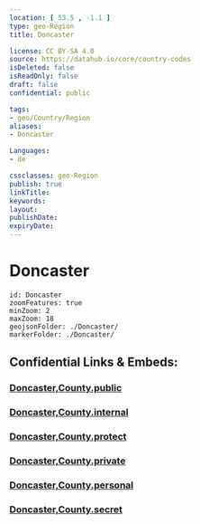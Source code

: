 ```yaml
---
location: [ 53.5 , -1.1 ] 
type: geo-Region
title: Doncaster

license: CC BY-SA 4.0
source: https://datahub.io/core/country-codes
isDeleted: false
isReadOnly: false
draft: false
confidential: public

tags:
- geo/Country/Region
aliases:
- Doncaster

Languages:
- de

cssclasses: geo-Region
publish: true
linkTitle: 
keywords: 
layout: 
publishDate: 
expiryDate: 
---
```


# Doncaster

```leaflet
id: Doncaster
zoomFeatures: true 
minZoom: 2 
maxZoom: 18
geojsonFolder: ./Doncaster/
markerFolder: ./Doncaster/
```


## Confidential Links & Embeds: 

### [Doncaster,County.public](/_public/\Earth\Continent\Europe\Europe~North\UK\England\Regions~England\Yorkshire_and_the_Humber\Lincolnshire\cities~Lincolnshire\Holland~SouthDoncaster,County.public.md) 

### [Doncaster,County.internal](/_internal/\Earth\Continent\Europe\Europe~North\UK\England\Regions~England\Yorkshire_and_the_Humber\Lincolnshire\cities~Lincolnshire\Holland~SouthDoncaster,County.internal.md) 

### [Doncaster,County.protect](/_protect/\Earth\Continent\Europe\Europe~North\UK\England\Regions~England\Yorkshire_and_the_Humber\Lincolnshire\cities~Lincolnshire\Holland~SouthDoncaster,County.protect.md) 

### [Doncaster,County.private](/_private/\Earth\Continent\Europe\Europe~North\UK\England\Regions~England\Yorkshire_and_the_Humber\Lincolnshire\cities~Lincolnshire\Holland~SouthDoncaster,County.private.md) 

### [Doncaster,County.personal](/_personal/\Earth\Continent\Europe\Europe~North\UK\England\Regions~England\Yorkshire_and_the_Humber\Lincolnshire\cities~Lincolnshire\Holland~SouthDoncaster,County.personal.md) 

### [Doncaster,County.secret](/_secret/\Earth\Continent\Europe\Europe~North\UK\England\Regions~England\Yorkshire_and_the_Humber\Lincolnshire\cities~Lincolnshire\Holland~SouthDoncaster,County.secret.md)

